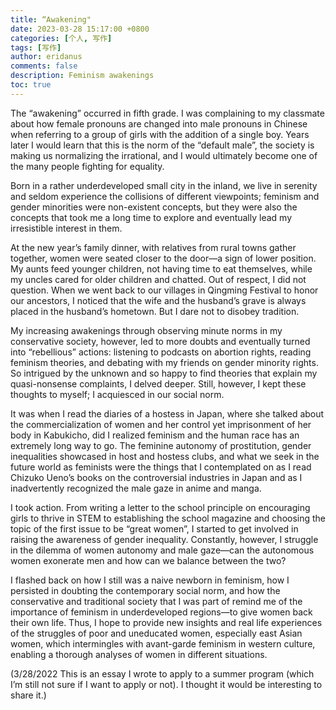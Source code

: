 ```yaml
---
title: “Awakening"
date: 2023-03-28 15:17:00 +0800
categories: [个人, 写作]
tags: [写作]
author: eridanus
comments: false
description: Feminism awakenings
toc: true
---
```


The “awakening” occurred in fifth grade. I was complaining to my classmate about how female pronouns are changed into male pronouns in Chinese when referring to a group of girls with the addition of a single boy. Years later I would learn that this is the norm of the “default male”, the society is making us normalizing the irrational, and I would ultimately become one of the many people fighting for equality.

Born in a rather underdeveloped small city in the inland, we live in serenity and seldom experience the collisions of different viewpoints; feminism and gender minorities were non-existent concepts, but they were also the concepts that took me a long time to explore and eventually lead my irresistible interest in them.

At the new year’s family dinner, with relatives from rural towns gather together, women were seated closer to the door—a sign of lower position. My aunts feed younger children, not having time to eat themselves, while my uncles cared for older children and chatted. Out of respect, I did not question. When we went back to our villages in Qingming Festival to honor our ancestors, I noticed that the wife and the husband’s grave is always placed in the husband’s hometown. But I dare not to disobey tradition.

My increasing awakenings through observing minute norms in my conservative society, however, led to more doubts and eventually turned into “rebellious” actions: listening to podcasts on abortion rights, reading feminism theories, and debating with my friends on gender minority rights. So intrigued by the unknown and so happy to find theories that explain my quasi-nonsense complaints, I delved deeper. Still, however, I kept these thoughts to myself; I acquiesced in our social norm.

It was when I read the diaries of a hostess in Japan, where she talked about the commercialization of women and her control yet imprisonment of her body in Kabukicho, did I realized feminism and the human race has an extremely long way to go. The feminine autonomy of prostitution, gender inequalities showcased in host and hostess clubs, and what we seek in the future world as feminists were the things that I contemplated on as I read Chizuko Ueno’s books on the controversial industries in Japan and as I inadvertently recognized the male gaze in anime and manga.

I took action. From writing a letter to the school principle on encouraging girls to thrive in STEM to establishing the school magazine and choosing the topic of the first issue to be “great women”, I started to get involved in raising the awareness of gender inequality. Constantly, however, I struggle in the dilemma of women autonomy and male gaze—can the autonomous women exonerate men and how can we balance between the two?

I flashed back on how I still was a naive newborn in feminism, how I persisted in doubting the contemporary social norm, and how the conservative and traditional society that I was part of remind me of the importance of feminism in underdeveloped regions—to give women back their own life. Thus, I hope to provide new insights and real life experiences of the struggles of poor and uneducated women, especially east Asian women, which intermingles with avant-garde feminism in western culture, enabling a thorough analyses of women in different situations.

(3/28/2022 This is an essay I wrote to apply to a summer program (which I’m still not sure if I want to apply or not). I thought it would be interesting to share it.)
